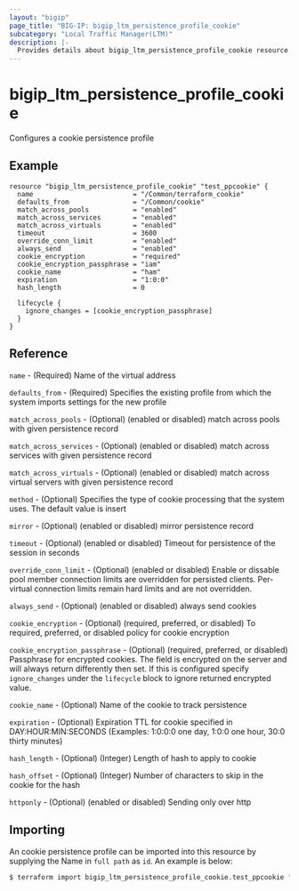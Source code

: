 ```yaml
---
layout: "bigip"
page_title: "BIG-IP: bigip_ltm_persistence_profile_cookie"
subcategory: "Local Traffic Manager(LTM)"
description: |-
  Provides details about bigip_ltm_persistence_profile_cookie resource
---
```


# bigip_ltm_persistence_profile_cookie

Configures a cookie persistence profile

## Example

```hcl
resource "bigip_ltm_persistence_profile_cookie" "test_ppcookie" {
  name                         = "/Common/terraform_cookie"
  defaults_from                = "/Common/cookie"
  match_across_pools           = "enabled"
  match_across_services        = "enabled"
  match_across_virtuals        = "enabled"
  timeout                      = 3600
  override_conn_limit          = "enabled"
  always_send                  = "enabled"
  cookie_encryption            = "required"
  cookie_encryption_passphrase = "iam"
  cookie_name                  = "ham"
  expiration                   = "1:0:0"
  hash_length                  = 0

  lifecycle {
    ignore_changes = [cookie_encryption_passphrase]
  }
}

```

## Reference

`name` - (Required) Name of the virtual address

`defaults_from` - (Required) Specifies the existing profile from which the system imports settings for the new profile

`match_across_pools` - (Optional) (enabled or disabled) match across pools with given persistence record

`match_across_services` - (Optional) (enabled or disabled) match across services with given persistence record

`match_across_virtuals` - (Optional) (enabled or disabled) match across virtual servers with given persistence record

`method` - (Optional) Specifies the type of cookie processing that the system uses. The default value is insert

`mirror` - (Optional) (enabled or disabled) mirror persistence record

`timeout` - (Optional) (enabled or disabled) Timeout for persistence of the session in seconds

`override_conn_limit` - (Optional) (enabled or disabled) Enable or dissable pool member connection limits are overridden for persisted clients. Per-virtual connection limits remain hard limits and are not overridden.

`always_send` - (Optional) (enabled or disabled) always send cookies

`cookie_encryption` - (Optional) (required, preferred, or disabled) To required, preferred, or disabled policy for cookie encryption

`cookie_encryption_passphrase` - (Optional) (required, preferred, or disabled) Passphrase for encrypted cookies. The field is encrypted on the server and will always return differently then set.
If this is configured specify `ignore_changes` under the `lifecycle` block to ignore returned encrypted value.

`cookie_name` - (Optional) Name of the cookie to track persistence

`expiration` - (Optional) Expiration TTL for cookie specified in DAY:HOUR:MIN:SECONDS (Examples: 1:0:0:0 one day, 1:0:0 one hour, 30:0 thirty minutes)

`hash_length` - (Optional) (Integer) Length of hash to apply to cookie

`hash_offset` - (Optional) (Integer) Number of characters to skip in the cookie for the hash

`httponly` - (Optional) (enabled or disabled) Sending only over http

## Importing
An cookie persistence profile can be imported into this resource by supplying the Name in `full path` as `id`.
An example is below:
```sh
$ terraform import bigip_ltm_persistence_profile_cookie.test_ppcookie "/Common/terraform_cookie"
```
